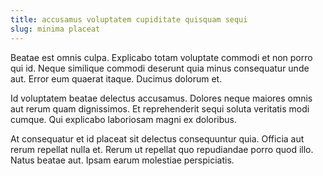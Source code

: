 ```yaml
---
title: accusamus voluptatem cupiditate quisquam sequi
slug: minima placeat
---
```


Beatae est omnis culpa. Explicabo totam voluptate commodi et non porro qui id. Neque similique commodi deserunt quia minus consequatur unde aut. Error eum quaerat itaque. Ducimus dolorum et.

Id voluptatem beatae delectus accusamus. Dolores neque maiores omnis aut rerum quam dignissimos. Et reprehenderit sequi soluta veritatis modi cumque. Qui explicabo laboriosam magni ex doloribus.

At consequatur et id placeat sit delectus consequuntur quia. Officia aut rerum repellat nulla et. Rerum ut repellat quo repudiandae porro quod illo. Natus beatae aut. Ipsam earum molestiae perspiciatis.
